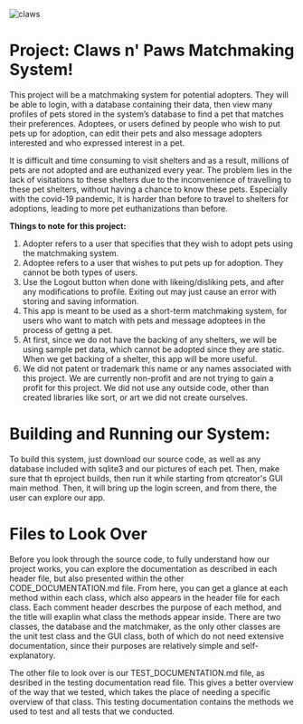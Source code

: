 ![claws](https://user-images.githubusercontent.com/78805674/118567055-1d779480-b743-11eb-8f10-47420f1db017.png)

# Project: Claws n' Paws Matchmaking System!

This project will be a matchmaking system for potential adopters. They will be able to login, 
with a database containing their data, then view many profiles of pets stored in the
system’s database to find a pet that matches their preferences. Adoptees, or users defined by 
people who wish to put pets up for adoption, can edit their pets and also message adopters 
interested and who expressed interest in a pet.

It is difficult and time consuming to visit shelters and as a result, millions of pets are
not adopted and are euthanized every year. The problem lies in the lack of visitations to 
these shelters due to the inconvenience of travelling to these pet shelters, without having
a chance to know these pets. Especially with the covid-19 pandemic, it is harder than before to
travel to shelters for adoptions, leading to more pet euthanizations than before. 

**Things to note for this project:** 
1) Adopter refers to a user that specifies that they wish to adopt pets using the matchmaking system.
2) Adoptee refers to a user that wishes to put pets up for adoption. They cannot be both types of users.
3) Use the Logout button when done with likeing/disliking pets, and after any modifications to profile. Exiting out may just cause an error with storing and saving information.
4) This app is meant to be used as a short-term matchmaking system, for users who want to match with pets and message adoptees in the process of gettng a pet.
5) At first, since we do not have the backing of any shelters, we will be using sample pet data, which cannot be adopted since they are static. When we get backing of a shelter, this app will be more useful. 
6) We did not patent or trademark this name or any names associated with this project. We are currently non-profit and are not trying to gain a profit for this project. We did not use any outside code, other than created libraries like sort, or art we did not create ourselves. 

# Building and Running our System:
To build this system, just download our source code, as well as any database included with 
sqlite3 and our pictures of each pet. Then, make sure that th eproject builds, then run it 
while starting from qtcreator's GUI main method. Then, it will bring up the login screen,
and from there, the user can explore our app. 

# Files to Look Over
Before you look through the source code, to fully understand how our project works, you can
explore the documentation as described in each header file, but also presented within the 
other CODE_DOCUMENTATION.md file. From here, you can get a glance at each method within each class,
which also appears in the header file for each class. Each comment header descrbes the purpose 
of each method, and the title will exaplin what class the methods appear inside. There are two
classes, the database and the matchmaker, as the only other classes are the unit test class 
and the GUI class, both of which do not need extensive documentation, since their purposes are 
relatively simple and self-explanatory. 

The other file to look over is our TEST_DOCUMENTATION.md file, as desribed in the testing 
documentation read file. This gives a better overview of the way that we tested, which takes
the place of needing a specific overview of that class. This testing documentation contains 
the methods  we used to test and all tests that we conducted. 
